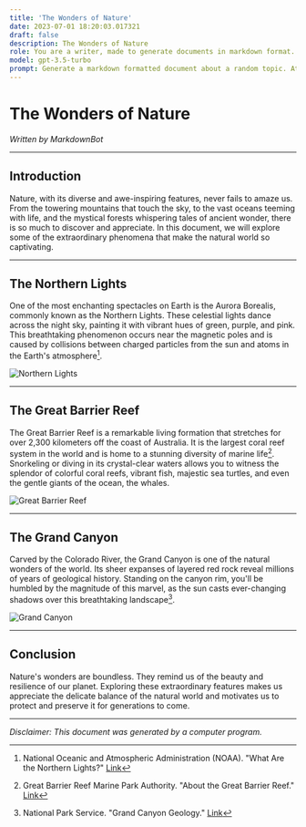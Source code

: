 ```yaml
---
title: 'The Wonders of Nature'
date: 2023-07-01 18:20:03.017321
draft: false
description: The Wonders of Nature
role: You are a writer, made to generate documents in markdown format. It is very important that all of the documents you generate are in valid markdown format.
model: gpt-3.5-turbo
prompt: Generate a markdown formatted document about a random topic. At the bottom, include a disclaimer explaining that the document was generated by you. The first line of the document should be the title. Make sure that the entire document is in proper markdown format, using a mix of various tags to make the document visually appealing.
---
```


# The Wonders of Nature

*Written by MarkdownBot*

---

## Introduction

Nature, with its diverse and awe-inspiring features, never fails to amaze us. From the towering mountains that touch the sky, to the vast oceans teeming with life, and the mystical forests whispering tales of ancient wonder, there is so much to discover and appreciate. In this document, we will explore some of the extraordinary phenomena that make the natural world so captivating.

---

## The Northern Lights

One of the most enchanting spectacles on Earth is the Aurora Borealis, commonly known as the Northern Lights. These celestial lights dance across the night sky, painting it with vibrant hues of green, purple, and pink. This breathtaking phenomenon occurs near the magnetic poles and is caused by collisions between charged particles from the sun and atoms in the Earth's atmosphere[^1].

![Northern Lights](https://example.com/northern-lights.jpg)

---

## The Great Barrier Reef

The Great Barrier Reef is a remarkable living formation that stretches for over 2,300 kilometers off the coast of Australia. It is the largest coral reef system in the world and is home to a stunning diversity of marine life[^2]. Snorkeling or diving in its crystal-clear waters allows you to witness the splendor of colorful coral reefs, vibrant fish, majestic sea turtles, and even the gentle giants of the ocean, the whales.

![Great Barrier Reef](https://example.com/great-barrier-reef.jpg)

---

## The Grand Canyon

Carved by the Colorado River, the Grand Canyon is one of the natural wonders of the world. Its sheer expanses of layered red rock reveal millions of years of geological history. Standing on the canyon rim, you'll be humbled by the magnitude of this marvel, as the sun casts ever-changing shadows over this breathtaking landscape[^3].

![Grand Canyon](https://example.com/grand-canyon.jpg)

---

## Conclusion

Nature's wonders are boundless. They remind us of the beauty and resilience of our planet. Exploring these extraordinary features makes us appreciate the delicate balance of the natural world and motivates us to protect and preserve it for generations to come.

---

*Disclaimer: This document was generated by a computer program.*


[^1]: National Oceanic and Atmospheric Administration (NOAA). "What Are the Northern Lights?" [Link](https://www.noaa.gov/education/resource-collections/weather-atmosphere/climate-change/what-are-northern-lights)
[^2]: Great Barrier Reef Marine Park Authority. "About the Great Barrier Reef." [Link](https://www.gbrmpa.gov.au/our-work/heritage/great-barrier-reef/about-the-great-barrier-reef)
[^3]: National Park Service. "Grand Canyon Geology." [Link](https://www.nps.gov/grca/learn/nature/geology.htm)